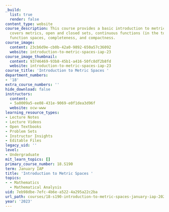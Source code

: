 ```yaml
---
_build:
  list: true
  render: false
content_type: website
course_description: This course provides a basic introduction to metric spaces. It
  covers metrics, open and closed sets, continuous functions (in the topological sense),
  function spaces, completeness, and compactness.
course_image:
  content: 23cb6d9e-cb0b-42a0-9892-650a57c36092
  website: introduction-to-metric-spaces-iap-23
course_image_thumbnail:
  content: 93746469-93b8-45b1-a416-50fc8df2b8fd
  website: introduction-to-metric-spaces-iap-23
course_title: 'Introduction to Metric Spaces '
department_numbers:
- '18'
extra_course_numbers: ''
hide_download: false
instructors:
  content:
  - 5a0009a5-ee08-431e-9069-e0f1dea3d96f
  website: ocw-www
learning_resource_types:
- Lecture Notes
- Lecture Videos
- Open Textbooks
- Problem Sets
- Instructor Insights
- Editable Files
legacy_uid: ''
level:
- Undergraduate
mit_learn_topics: []
primary_course_number: 18.S190
term: January IAP
title: 'Introduction to Metric Spaces '
topics:
- - Mathematics
  - Mathematical Analysis
uid: 7eb98dbe-7efc-4b6e-a522-4a295a22c2ba
url_path: courses/18-s190-introduction-to-metric-spaces-january-iap-2023
year: '2023'
---
```


